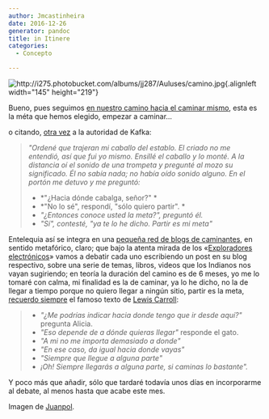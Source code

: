 ```yaml
---
author: Jmcastinheira
date: 2016-12-26
generator: pandoc
title: in Itinere
categories:
  - Concepto

---
```




![](http://i275.photobucket.com/albums/jj287/Auluses/camino.jpg?v=1252590320431 "http://i275.photobucket.com/albums/jj287/Auluses/camino.jpg"){.alignleft
width="145" height="219"}

Bueno, pues seguimos [en nuestro camino hacia el caminar
mismo](http://entelequia.bligoo.com/content/view/519993/Mama-quiero-ser-Indiano-o-que-es-Entelequia.html),
esta es la méta que hemos elegido, empezar a caminar...

o citando, [otra
vez](http://entelequia.bligoo.com/content/view/441825/Y-Google-caera.html)
a la autoridad de Kafka:

> *"Ordené que trajeran mi caballo del establo. El criado no me
> entendió, así que fui yo mismo. Ensillé el caballo y lo monté. A la
> distancia oí el sonido de una trompeta y pregunté al mozo su
> significado. Él no sabía nada; no había oído sonido alguno. En el
> portón me detuvo y me preguntó:*
>
> -   *"¿Hacia dónde cabalga, señor?" *
> -   *"No lo sé", respondí, "sólo quiero partir". *
> -   *"¿Entonces conoce usted la meta?", preguntó él.*
> -   *"Sí", contesté, "ya te lo he dicho. Partir es mi meta"*

Entelequia así se integra en una [pequeña red de blogs de
caminantes](http://itinerario2009.lasindias.org/), en sentido
metafórico, claro; que bajo la atenta mirada de los «[Exploradores
electrónicos](http://www.lasindias.com/)» vamos a debatir cada uno
escribiendo un post en su blog respectivo, sobre una serie de temas,
libros, videos que los Indianos nos vayan sugiriendo; en teoría la
duración del camino es de 6 meses, yo me lo tomaré con calma, mi
finalidad es la de caminar, ya lo he dicho, no la de llegar a tiempo
porque no quiero llegar a ningún sitio, partir es la meta, [recuerdo
siempre](http://entelequia.bligoo.com/content/view/441825/Y-Google-caera.html)
el famoso texto de [Lewis
Carroll](http://es.wikipedia.org/wiki/Lewis_Carroll):

> -   *"¿Me podrías indicar hacia donde tengo que ir desde aquí?"*
>     pregunta Alicia.
> -   *"Eso depende de a dónde quieras llegar"* responde el gato.
> -   *"A mi no me importa demasiado a donde"*
> -   *"En ese caso, da igual hacia donde vayas"*
> -   *"Siempre que llegue a alguna parte"*
> -   *¡Oh! Siempre llegarás a alguna parte, si caminas lo bastante".*

Y poco más que añadir, sólo que tardaré todavía unos días en
incorporarme al debate, al menos hasta que acabe este mes.

Imagen de
[Juanpol](http://i275.photobucket.com/albums/jj287/Auluses/camino.jpg).
